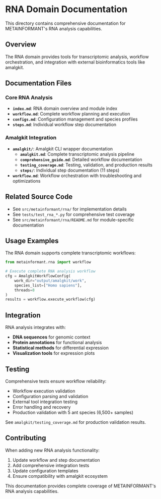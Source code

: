 # RNA Domain Documentation

This directory contains comprehensive documentation for METAINFORMANT's RNA analysis capabilities.

## Overview

The RNA domain provides tools for transcriptomic analysis, workflow orchestration, and integration with external bioinformatics tools like amalgkit.

## Documentation Files

### Core RNA Analysis
- **`index.md`**: RNA domain overview and module index
- **`workflow.md`**: Complete workflow planning and execution
- **`configs.md`**: Configuration management and species profiles
- **`steps.md`**: Individual workflow step documentation

### Amalgkit Integration
- **`amalgkit/`**: Amalgkit CLI wrapper documentation
  - **`amalgkit.md`**: Complete transcriptomic analysis pipeline
  - **`comprehensive_guide.md`**: Detailed workflow documentation
  - **`testing_coverage.md`**: Testing, validation, and production results
  - **`steps/`**: Individual step documentation (11 steps)
- **`workflow.md`**: Workflow orchestration with troubleshooting and optimizations

## Related Source Code

- See `src/metainformant/rna/` for implementation details
- See `tests/test_rna_*.py` for comprehensive test coverage
- See `src/metainformant/rna/README.md` for module-specific documentation

## Usage Examples

The RNA domain supports complete transcriptomic workflows:

```python
from metainformant.rna import workflow

# Execute complete RNA analysis workflow
cfg = AmalgkitWorkflowConfig(
    work_dir="output/amalgkit/work",
    species_list=["Homo sapiens"],
    threads=8
)
results = workflow.execute_workflow(cfg)
```

## Integration

RNA analysis integrates with:
- **DNA sequences** for genomic context
- **Protein annotations** for functional analysis
- **Statistical methods** for differential expression
- **Visualization tools** for expression plots

## Testing

Comprehensive tests ensure workflow reliability:
- Workflow execution validation
- Configuration parsing and validation
- External tool integration testing
- Error handling and recovery
- Production validation with 5 ant species (6,500+ samples)

See `amalgkit/testing_coverage.md` for production validation results.

## Contributing

When adding new RNA analysis functionality:
1. Update workflow and step documentation
2. Add comprehensive integration tests
3. Update configuration templates
4. Ensure compatibility with amalgkit ecosystem

This documentation provides complete coverage of METAINFORMANT's RNA analysis capabilities.
